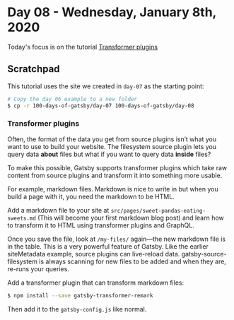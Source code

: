 # Day 08 - Wednesday, January 8th, 2020

Today's focus is on the tutorial [Transformer plugins](https://www.gatsbyjs.org/tutorial/part-six/)

## Scratchpad

This tutorial uses the site we created in `day-07` as the starting point:

```sh
# Copy the day 06 example to a new folder
$ cp -r 100-days-of-gatsby/day-07 100-days-of-gatsby/day-08
```

### Transformer plugins

Often, the format of the data you get from source plugins isn’t what you want to use to build your website. The filesystem source plugin lets you query data **about** files but what if you want to query data **inside** files?

To make this possible, Gatsby supports transformer plugins which take raw content from source plugins and transform it into something more usable.

For example, markdown files. Markdown is nice to write in but when you build a page with it, you need the markdown to be HTML.

Add a markdown file to your site at `src/pages/sweet-pandas-eating-sweets.md` (This will become your first markdown blog post) and learn how to transform it to HTML using transformer plugins and GraphQL.

Once you save the file, look at `/my-files/` again—the new markdown file is in the table. This is a very powerful feature of Gatsby. Like the earlier siteMetadata example, source plugins can live-reload data. gatsby-source-filesystem is always scanning for new files to be added and when they are, re-runs your queries.

Add a transformer plugin that can transform markdown files:

```sh
$ npm install --save gatsby-transformer-remark
```

Then add it to the `gatsby-config.js` like normal.
